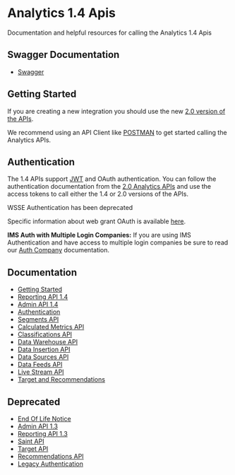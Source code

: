 <Hero slots="heading, text"/>

Analytics 1.4 Apis
=====

Documentation and helpful resources for calling the Analytics 1.4 Apis

Swagger Documentation
----
* [Swagger](api.md)

Getting Started
----
If you are creating a new integration you should use the new [2.0 version of the APIs](../2.0/).

We recommend using an API Client like [POSTMAN](https://www.getpostman.com/) to get started calling the Analytics APIs.

Authentication
-----
The 1.4 APIs support [JWT](../2.0/guides/jwt/) and OAuth authentication. You can follow the authentication documentation from the [2.0 Analytics APIs](../2.0/) and use the access tokens to call either the 1.4 or 2.0 versions of the APIs.

<InlineAlert slots="text"/>

WSSE Authentication has been deprecated

Specific information about web grant OAuth is available [here](guides/partner_integrations.md).

**IMS Auth with Multiple Login Companies:** 
If you are using IMS Authentication and have access to multiple login companies be sure to read our [Auth Company](guides/authentication/auth_company.md) documentation. 


Documentation
----
* [Getting Started](guides/getting-started/index.md#getting-started)
* [Reporting API 1.4](guides/reporting-api/index.md)
* [Admin API 1.4](guides/admin-api/index.md) 
* [Authentication](#authentication)
* [Segments API](guides/segments-api/index.md)
* [Calculated Metrics API](guides/calc-metrics-api/index.md)
* [Classifications API](guides/classifications-api/index.md)
* [Data Warehouse API](guides/data-warehouse-api/index.md)
* [Data Insertion API](guides/data-insertion-api/index.md)
* [Data Sources API](guides/data-sources-api/index.md)
* [Data Feeds API](guides/data-feeds-api/index.md)
* [Live Stream API](guides/live-stream-api/getting_started.md)
* [Target and Recommendations](https://developers.adobetarget.com/)

Deprecated
----
* [End Of Life Notice](guides/APIEOL.md)
* [Admin API 1.3](guides/admin-api-1.3/index.md)
* [Reporting API 1.3](guides/reporting-api-1.3/index.md)
* [Saint API](guides/saint-api/index.md)
* [Target API](guides/target-api/index.md)
* [Recommendations API](guides/recommendations-api/index.md)
* [Legacy Authentication](guides/authentication/index.md)

